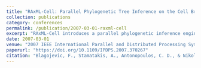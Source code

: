 ```yaml
---
title: "RAxML-Cell: Parallel Phylogenetic Tree Inference on the Cell Broadband Engine"
collection: publications
category: conferences
permalink: /publication/2007-03-01-raxml-cell
excerpt: "RAxML-Cell introduces a parallel phylogenetic inference engine targeting the Cell Broadband Engine, demonstrating performance gains through low-level hardware tuning."
date: 2007-03-01
venue: "2007 IEEE International Parallel and Distributed Processing Symposium (IPDPS)"
paperurl: "https://doi.org/10.1109/IPDPS.2007.370267"
citation: "Blagojevic, F., Stamatakis, A., Antonopoulos, C. D., & Nikolopoulos, D. S. (2007). \"RAxML-Cell: Parallel Phylogenetic Tree Inference on the Cell Broadband Engine.\" *IPDPS 2007*, 1–10. https://doi.org/10.1109/IPDPS.2007.370267"
---
```

